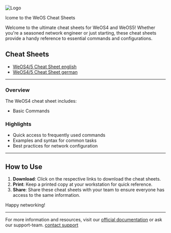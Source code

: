
![Logo](https://github.com/user-attachments/assets/299b3085-cc8f-4760-bdf3-71019f2d9bae)

lcome to the WeOS Cheat Sheets

Welcome to the ultimate cheat sheets for WeOS4 and WeOS5! Whether you're a seasoned network engineer or just starting, these cheat sheets provide a handy reference to essential commands and configurations.

## Cheat Sheets

- [WeOS4/5 Cheat Sheet english](https://github.com/WesterMario/WeOS-Cheat-Sheets/blob/WeOS/WeOS_en.md)
- [WeOS4/5 Cheat Sheet german](https://github.com/WesterMario/WeOS-Cheat-Sheets/blob/WeOS/WeOS_de.md)

---

### Overview
The WeOS4 cheat sheet includes:
- Basic Commands

### Highlights
- Quick access to frequently used commands
- Examples and syntax for common tasks
- Best practices for network configuration

---

## How to Use

1. **Download**: Click on the respective links to download the cheat sheets.
2. **Print**: Keep a printed copy at your workstation for quick reference.
3. **Share**: Share these cheat sheets with your team to ensure everyone has access to the same information.

Happy networking!

---

For more information and resources, visit our [official documentation](https://www.westermo.com/uk/solutions/weos/user-guide) or ask our support-team. [contact support](mailto:support.at@westermo.com)
